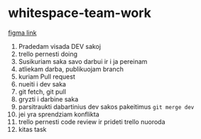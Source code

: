 # whitespace-team-work

[figma link](https://www.figma.com/community/file/1156860863353724933)


1. Pradedam visada DEV sakoj
2. trello pernesti doing
3. Susikuriam saka savo darbui ir i ja pereinam 
4. atliekam darba, publikuojam branch 
5. kuriam Pull request
6. nueiti i dev saka
7. git fetch, git pull
8. gryzti i darbine saka
9.  parsitraukti dabartinius dev sakos pakeitimus `git merge dev`
10. jei yra sprendziam konflikta
11. trello pernesti code review ir prideti trello nuoroda
12. kitas task